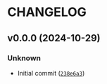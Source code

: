 
# CHANGELOG



## v0.0.0 (2024-10-29)


### Unknown

* Initial commit ([`238e6a3`](https://github.com/clnsmth/envgpt/commit/238e6a323433ccdb42f27b96697a4035fdfcabfa))
